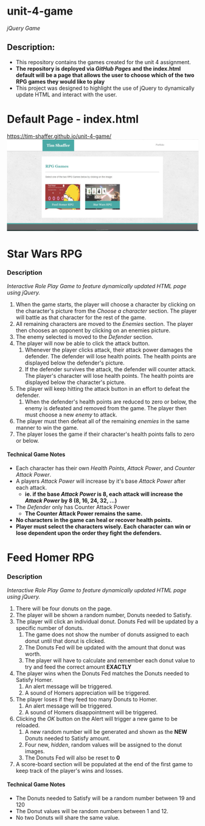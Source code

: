 # unit-4-game
*jQuery Game*

## Description:
* This repository contains the games created for the unit 4 assignment.
* **The repository is deployed via *GitHub Pages* and the index.html default will be a page that allows the user to choose which of the two RPG games they would like to play**
* This project was designed to highlight the use of jQuery to dynamically update HTML and interact with the user.

# Default Page - index.html
https://tim-shaffer.github.io/unit-4-game/
![Image of Default Page Screenshot](/assets/images/index.jpg)

# Star Wars RPG

### Description
*Interactive Role Play Game to feature dynamically updated HTML page using jQuery.*

1. When the game starts, the player will choose a character by clicking on the character's picture from the *Choose a character* section. The player will battle as that character for the rest of the game.
1. All remaining characters are moved to the *Enemies* section.  The player then chooses an opponent by clicking on an enemies picture.
1. The enemy selected is moved to the *Defender* section.
1. The player will now be able to click the attack button. 
   1. Whenever the player clicks attack, their attack power damages the defender. The defender will lose health points.  The health points are displayed below the defender's picture.
   1. If the defender survives the attack, the defender will counter attack.  The player's character will lose health points.  The health points are displayed below the character's picture.
1. The player will keep hitting the attack button in an effort to defeat the defender.
   1. When the defender's health points are reduced to zero or below, the enemy is defeated and removed from the game.  The player then must choose a new *enemy* to attack.
1. The player must then defeat all of the remaining *enemies* in the same manner to win the game.
1. The player loses the game if their character's health points falls to zero or below.

#### Technical Game Notes
* Each character has their own *Health Points*, *Attack Power*, and *Counter Attack Power*.
* A players *Attack Power* will increase by it's base *Attack Power* after each attack.
  * **ie.  if the base *Attack Power* is 8, each attack will increase the *Attack Power* by 8 (8, 16, 24, 32, ...)**
* The *Defender* only has Counter Attack Power
  * **The Counter Attack Power remains the same.**
* **No characters in the game can heal or recover health points.**
* **Player must select the characters wisely.  Each character can win or lose dependent upon the order they fight the defenders.**

# Feed Homer RPG

### Description
*Interactive Role Play Game to feature dynamically updated HTML page using jQuery.*

1. There will be four donuts on the page.
1. The player will be shown a random number, Donuts needed to Satisfy.
1. The player will click an individual donut.  Donuts Fed will be updated by a specific number of donuts.
   1. The game does not show the number of donuts assigned to each donut until that donut is clicked.
   1. The Donuts Fed will be updated with the amount that donut was worth.
   1. The player will have to calculate and remember each donut value to try and feed the correct amount **EXACTLY**
1. The player wins when the Donuts Fed matches the Donuts needed to Satisfy Homer.
   1. An alert message will be triggered.
   1. A sound of Homers appreciation will be triggered.
1. The player loses if they feed too many Donuts to Homer.
   1. An alert message will be triggered.
   1. A sound of Homers disappointment will be triggered.
1. Clicking the *OK* button on the Alert will trigger a new game to be reloaded.
   1. A new random number will be generated and shown as the **NEW** Donuts needed to Satisfy amount.
   1. Four new, *hidden*, random values will be assigned to the donut images.
   1. The Donuts Fed will also be reset to **0**
1. A score-board section will be populated at the end of the first game to keep track of the player's wins and losses.

#### Technical Game Notes
* The Donuts needed to Satisfy will be a random number between 19 and 120
* The Donut values will be random numbers between 1 and 12.
* No two Donuts will share the same value.
